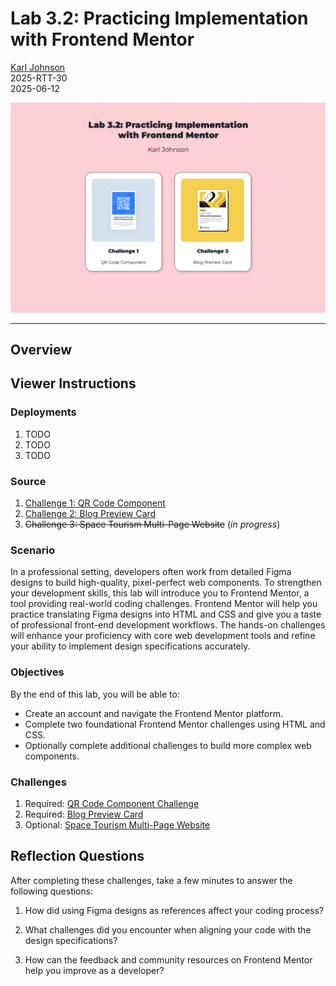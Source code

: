 # Lab 3.2: Practicing Implementation with Frontend Mentor

[Karl Johnson](https://github.com/hirekarl/)  
2025-RTT-30  
<date datetime="2025-06-12">2025-06-12</date>  

![Two cards, one for each assigned challenge, over a pink background.](./images/project_preview.png)

---

## Overview
## Viewer Instructions

### Deployments
1. TODO
2. TODO
3. TODO

### Source
1. [Challenge 1: QR Code Component](./01_qr_code_component/index.html)
2. [Challenge 2: Blog Preview Card](./02_blog_preview_card/index.html)
3. ~~Challenge 3: Space Tourism Multi-Page Website~~ (*in progress*)

### Scenario
In a professional setting, developers often work from detailed Figma designs to build high-quality, pixel-perfect web components. To strengthen your development skills, this lab will introduce you to Frontend Mentor, a tool providing real-world coding challenges. Frontend Mentor will help you practice translating Figma designs into HTML and CSS and give you a taste of professional front-end development workflows. The hands-on challenges will enhance your proficiency with core web development tools and refine your ability to implement design specifications accurately.

### Objectives
By the end of this lab, you will be able to:

- Create an account and navigate the Frontend Mentor platform.
- Complete two foundational Frontend Mentor challenges using HTML and CSS.
- Optionally complete additional challenges to build more complex web components.

### Challenges
1. Required: [QR Code Component Challenge](https://www.frontendmentor.io/challenges/qr-code-component-iux_sIO_H)
2. Required: [Blog Preview Card](https://www.frontendmentor.io/challenges/blog-preview-card-ckPaj01IcS)
3. Optional: [Space Tourism Multi-Page Website](https://www.frontendmentor.io/challenges/space-tourism-multipage-website-gRWj1URZ3)

## Reflection Questions
After completing these challenges, take a few minutes to answer the following questions:

1. How did using Figma designs as references affect your coding process?


2. What challenges did you encounter when aligning your code with the design specifications?


3. How can the feedback and community resources on Frontend Mentor help you improve as a developer?
